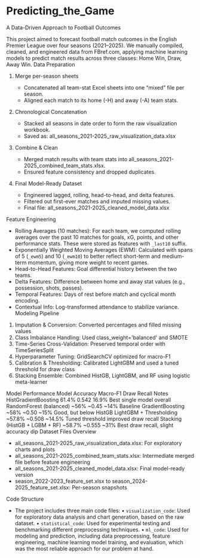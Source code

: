 # Predicting_the_Game
A Data-Driven Approach to Football Outcomes 

This project aimed to forecast football match outcomes in the English Premier League over four seasons (2021–2025). We manually compiled, cleaned, and engineered data from FBref.com, applying machine learning models to predict match results across three classes: Home Win, Draw, Away Win.
Data Preparation

1. Merge per-season sheets
   - Concatenated all team-stat Excel sheets into one “mixed” file per season.
   - Aligned each match to its home (-H) and away (-A) team stats.

2. Chronological Concatenation
   - Stacked all seasons in date order to form the raw visualization workbook.
   - Saved as: all_seasons_2021-2025_raw_visualization_data.xlsx

3. Combine & Clean
   - Merged match results with team stats into all_seasons_2021-2025_combined_team_stats.xlsx.
   - Ensured feature consistency and dropped duplicates.

4. Final Model-Ready Dataset
   - Engineered lagged, rolling, head-to-head, and delta features.
   - Filtered out first-ever matches and imputed missing values.
   - Final file: all_seasons_2021-2025_cleaned_model_data.xlsx

Feature Engineering
- Rolling Averages (10 matches): For each team, we computed rolling averages over the past 10 matches for goals, xG, points, and other performance stats. These were stored as features with `_last10` suffix.
- Exponentially Weighted Moving Averages (EWM): Calculated with spans of 5 (`_ewm5`) and 10 (`_ewm10`) to better reflect short-term and medium-term momentum, giving more weight to recent games.
- Head-to-Head Features: Goal differential history between the two teams.
- Delta Features: Difference between home and away stat values (e.g., possession, shots, passes).
- Temporal Features: Days of rest before match and cyclical month encoding.
- Contextual Info: Log-transformed attendance to stabilize variance.
Modeling Pipeline

1. Imputation & Conversion: Converted percentages and filled missing values
2. Class Imbalance Handling: Used class_weight='balanced' and SMOTE
3. Time-Series Cross-Validation: Preserved temporal order with TimeSeriesSplit
4. Hyperparameter Tuning: GridSearchCV optimized for macro-F1
5. Calibration & Thresholding: Calibrated LightGBM and used a tuned threshold for draw class
6. Stacking Ensemble: Combined HistGB, LightGBM, and RF using logistic meta-learner

Model Performance
Model	Accuracy	Macro-F1	Draw Recall	Notes
HistGradientBoosting	61.4%	0.542	16.9%	Best single model overall
RandomForest (balanced)	~56%	~0.45	~14%	Baseline
GradientBoosting	~58%	~0.50	~15%	Good, but below HistGB
LightGBM + Thresholding	~57.8%	~0.508	~14.5%	Tuned threshold improved draw recall
Stacking (HistGB + LGBM + RF)	~58.7%	~0.555	~31%	Best draw recall, slight accuracy dip
Dataset Files Overview

- all_seasons_2021-2025_raw_visualization_data.xlsx: For exploratory charts and plots
- all_seasons_2021-2025_combined_team_stats.xlsx: Intermediate merged file before feature engineering
- all_seasons_2021-2025_cleaned_model_data.xlsx: Final model-ready version
- season_2022-2023_feature_set.xlsx to season_2024-2025_feature_set.xlsx: Per-season snapshots

Code Structure
- The project includes three main code files:
  • `visualization_code`: Used for exploratory data analysis and chart generation, based on the raw dataset.
• `statistical_code`: Used for experimental testing and benchmarking different preprocessing techniques.
  • `ml_code`: Used for modeling and prediction, including data preprocessing, feature engineering, machine learning model training, and evaluation, which was the most reliable approach for our problem at hand.

